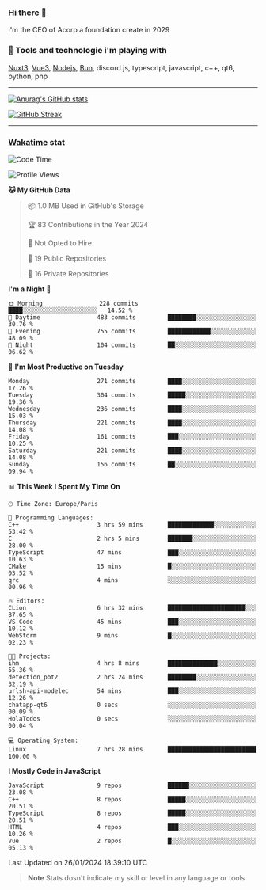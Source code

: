 ### Hi there 👋

i'm the CEO of Acorp a foundation create in 2029  

### 🧰 Tools and technologie i'm playing with

[Nuxt3](https://nuxt.com), [Vue3](https://vuejs.org/), [Nodejs](https://nodejs.org), [Bun](https://bun.sh/), discord.js, typescript, javascript, c++, qt6, python, php

---

[![Anurag's GitHub stats](https://github-readme-stats.vercel.app/api?username=ackimixs&show_icons=true&theme=github_dark&count_private=true)](https://www.ackimixs.xyz)

[![GitHub Streak](https://github-readme-streak-stats.herokuapp.com?user=Ackimixs&theme=github-dark-blue&date_format=j%20M%5B%20Y%5D&mode=weekly)](https://git.io/streak-stats)

---
 
 ### [Wakatime](https://wakatime.com/) stat

<!--START_SECTION:waka-->
![Code Time](http://img.shields.io/badge/Code%20Time-933%20hrs%2048%20mins-blue)

![Profile Views](http://img.shields.io/badge/Profile%20Views-0-blue)

**🐱 My GitHub Data** 

> 📦 1.0 MB Used in GitHub's Storage 
 > 
> 🏆 83 Contributions in the Year 2024
 > 
> 🚫 Not Opted to Hire
 > 
> 📜 19 Public Repositories 
 > 
> 🔑 16 Private Repositories 
 > 
**I'm a Night 🦉** 

```text
🌞 Morning                228 commits         ████░░░░░░░░░░░░░░░░░░░░░   14.52 % 
🌆 Daytime                483 commits         ████████░░░░░░░░░░░░░░░░░   30.76 % 
🌃 Evening                755 commits         ████████████░░░░░░░░░░░░░   48.09 % 
🌙 Night                  104 commits         ██░░░░░░░░░░░░░░░░░░░░░░░   06.62 % 
```
📅 **I'm Most Productive on Tuesday** 

```text
Monday                   271 commits         ████░░░░░░░░░░░░░░░░░░░░░   17.26 % 
Tuesday                  304 commits         █████░░░░░░░░░░░░░░░░░░░░   19.36 % 
Wednesday                236 commits         ████░░░░░░░░░░░░░░░░░░░░░   15.03 % 
Thursday                 221 commits         ████░░░░░░░░░░░░░░░░░░░░░   14.08 % 
Friday                   161 commits         ███░░░░░░░░░░░░░░░░░░░░░░   10.25 % 
Saturday                 221 commits         ████░░░░░░░░░░░░░░░░░░░░░   14.08 % 
Sunday                   156 commits         ██░░░░░░░░░░░░░░░░░░░░░░░   09.94 % 
```


📊 **This Week I Spent My Time On** 

```text
🕑︎ Time Zone: Europe/Paris

💬 Programming Languages: 
C++                      3 hrs 59 mins       █████████████░░░░░░░░░░░░   53.42 % 
C                        2 hrs 5 mins        ███████░░░░░░░░░░░░░░░░░░   28.00 % 
TypeScript               47 mins             ███░░░░░░░░░░░░░░░░░░░░░░   10.63 % 
CMake                    15 mins             █░░░░░░░░░░░░░░░░░░░░░░░░   03.52 % 
qrc                      4 mins              ░░░░░░░░░░░░░░░░░░░░░░░░░   00.96 % 

🔥 Editors: 
CLion                    6 hrs 32 mins       ██████████████████████░░░   87.65 % 
VS Code                  45 mins             ███░░░░░░░░░░░░░░░░░░░░░░   10.12 % 
WebStorm                 9 mins              █░░░░░░░░░░░░░░░░░░░░░░░░   02.23 % 

🐱‍💻 Projects: 
ihm                      4 hrs 8 mins        ██████████████░░░░░░░░░░░   55.36 % 
detection_pot2           2 hrs 24 mins       ████████░░░░░░░░░░░░░░░░░   32.19 % 
urlsh-api-modelec        54 mins             ███░░░░░░░░░░░░░░░░░░░░░░   12.26 % 
chatapp-qt6              0 secs              ░░░░░░░░░░░░░░░░░░░░░░░░░   00.09 % 
HolaTodos                0 secs              ░░░░░░░░░░░░░░░░░░░░░░░░░   00.04 % 

💻 Operating System: 
Linux                    7 hrs 28 mins       █████████████████████████   100.00 % 
```

**I Mostly Code in JavaScript** 

```text
JavaScript               9 repos             ██████░░░░░░░░░░░░░░░░░░░   23.08 % 
C++                      8 repos             █████░░░░░░░░░░░░░░░░░░░░   20.51 % 
TypeScript               8 repos             █████░░░░░░░░░░░░░░░░░░░░   20.51 % 
HTML                     4 repos             ███░░░░░░░░░░░░░░░░░░░░░░   10.26 % 
Vue                      2 repos             █░░░░░░░░░░░░░░░░░░░░░░░░   05.13 % 
```




 Last Updated on 26/01/2024 18:39:10 UTC
<!--END_SECTION:waka-->

> **Note**
> Stats dosn't indicate my skill or level in any language or tools
